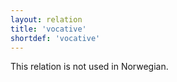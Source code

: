 ```yaml
---
layout: relation
title: 'vocative'
shortdef: 'vocative'
---
```


This relation is not used in Norwegian.
<!-- Interlanguage links updated Út zář 29 20:43:28 CEST 2020 -->
